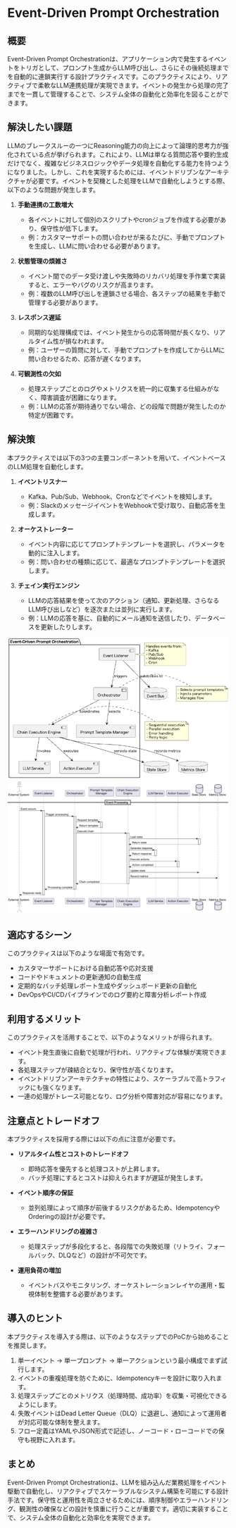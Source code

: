 # Event-Driven Prompt Orchestration

## 概要

Event-Driven Prompt Orchestrationは、アプリケーション内で発生するイベントをトリガとして、プロンプト生成からLLM呼び出し、さらにその後続処理までを自動的に連鎖実行する設計プラクティスです。このプラクティスにより、リアクティブで柔軟なLLM連携処理が実現できます。イベントの発生から処理の完了までを一貫して管理することで、システム全体の自動化と効率化を図ることができます。

## 解決したい課題

LLMのブレークスルーの一つにReasoning能力の向上によって論理的思考力が強化されている点が挙げられます。これにより、LLMは単なる質問応答や要約生成だけでなく、複雑なビジネスロジックやデータ処理を自動化する能力を持つようになりました。しかし、これを実現するためには、イベントドリブンなアーキテクチャが必要です。イベントを契機とした処理をLLMで自動化しようとする際、以下のような問題が発生します。

1. **手動連携の工数増大**
   - 各イベントに対して個別のスクリプトやcronジョブを作成する必要があり、保守性が低下します。
   - 例：カスタマーサポートの問い合わせが来るたびに、手動でプロンプトを生成し、LLMに問い合わせる必要があります。

2. **状態管理の煩雑さ**
   - イベント間でのデータ受け渡しや失敗時のリカバリ処理を手作業で実装すると、エラーやバグのリスクが高まります。
   - 例：複数のLLM呼び出しを連鎖させる場合、各ステップの結果を手動で管理する必要があります。

3. **レスポンス遅延**
   - 同期的な処理構成では、イベント発生からの応答時間が長くなり、リアルタイム性が損なわれます。
   - 例：ユーザーの質問に対して、手動でプロンプトを作成してからLLMに問い合わせるため、応答が遅くなります。

4. **可観測性の欠如**
   - 処理ステップごとのログやメトリクスを統一的に収集する仕組みがなく、障害調査が困難になります。
   - 例：LLMの応答が期待通りでない場合、どの段階で問題が発生したのか特定が困難です。

## 解決策

本プラクティスでは以下の3つの主要コンポーネントを用いて、イベントベースのLLM処理を自動化します。

1. **イベントリスナー**
   - Kafka、Pub/Sub、Webhook、Cronなどでイベントを検知します。
   - 例：SlackのメッセージイベントをWebhookで受け取り、自動応答を生成します。

2. **オーケストレーター**
   - イベント内容に応じてプロンプトテンプレートを選択し、パラメータを動的に注入します。
   - 例：問い合わせの種類に応じて、最適なプロンプトテンプレートを選択します。

3. **チェイン実行エンジン**
   - LLMの応答結果を使って次のアクション（通知、更新処理、さらなるLLM呼び出しなど）を逐次または並列に実行します。
   - 例：LLMの応答を基に、自動的にメール通知を送信したり、データベースを更新したりします。

![img](uml/images/event_driven_prompt_orchestration_pattern.png)
![img](uml/images/event_driven_prompt_orchestration_sequence.png)

## 適応するシーン

このプラクティスは以下のような場面で有効です。

- カスタマーサポートにおける自動応答や応対支援
- コードやドキュメントの更新通知の自動生成
- 定期的なバッチ処理レポート生成やダッシュボード更新の自動化
- DevOpsやCI/CDパイプラインでのログ要約と障害分析レポート作成

## 利用するメリット

このプラクティスを活用することで、以下のようなメリットが得られます。

- イベント発生直後に自動で処理が行われ、リアクティブな体験が実現できます。
- 各処理ステップが疎結合となり、保守性が高くなります。
- イベントドリブンアーキテクチャの特性により、スケーラブルで高トラフィックにも強くなります。
- 一連の処理がトレース可能となり、ログ分析や障害対応が容易になります。

## 注意点とトレードオフ

本プラクティスを採用する際には以下の点に注意が必要です。

- **リアルタイム性とコストのトレードオフ**
  - 即時応答を優先すると処理コストが上昇します。
  - バッチ処理にするとコストは抑えられますが遅延が発生します。

- **イベント順序の保証**
  - 並列処理によって順序が前後するリスクがあるため、IdempotencyやOrderingの設計が必要です。

- **エラーハンドリングの複雑さ**
  - 処理ステップが多段化すると、各段階での失敗処理（リトライ、フォールバック、DLQなど）の設計が不可欠です。

- **運用負荷の増加**
  - イベントバスやモニタリング、オーケストレーションレイヤの運用・監視体制を整備する必要があります。

## 導入のヒント

本プラクティスを導入する際は、以下のようなステップでのPoCから始めることを推奨します。

1. 単一イベント → 単一プロンプト → 単一アクションという最小構成でまず試行します。
2. イベントの重複処理を防ぐために、Idempotencyキーを設計に取り入れます。
3. 処理ステップごとのメトリクス（処理時間、成功率）を収集・可視化できるようにします。
4. 失敗イベントはDead Letter Queue（DLQ）に退避し、通知によって運用者が対応可能な体制を整えます。
5. フロー定義はYAMLやJSON形式で記述し、ノーコード・ローコードでの保守も視野に入れます。

## まとめ

Event-Driven Prompt Orchestrationは、LLMを組み込んだ業務処理をイベント駆動で自動化し、リアクティブでスケーラブルなシステム構築を可能にする設計手法です。保守性と運用性を両立させるためには、順序制御やエラーハンドリング、観測性の確保などの設計を慎重に行うことが重要です。適切に実装することで、システム全体の自動化と効率化を実現できます。

